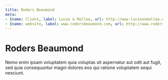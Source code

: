 ```yaml
---
title: Roders Beaumond 
meta: 
- {name: Client, label: Lucas & Mallee, url: http://www.lucasenmallee.nl/}
- {name: website, label: www.rodersbeaumond.com, url: http://www.rodersbeaumond.com/}
---
```

# Roders Beaumond 
Nemo enim ipsam voluptatem quia voluptas sit aspernatur aut odit aut fugit, sed quia consequuntur magni dolores eos qui ratione voluptatem sequi nesciunt. 